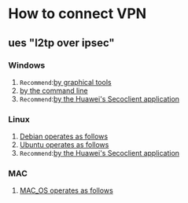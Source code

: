 # How to connect VPN

## ues "l2tp over ipsec"

### Windows
1.  `Recommend`:[by graphical tools](https://github.com/tobarod/netee/blob/main/Windows/windows_L2TP_over_IPSec_GraphicalTool.md)
2.  [by the command line](https://github.com/tobarod/netee/blob/main/Windows/windows_L2TP_over_IPSec_command.md)
3.  `Recommend`:[by the Huawei's Secoclient application](https://github.com/tobarod/netee/blob/main/Windows/Windows_secoClient.md)

### Linux
1.  [Debian operates as follows](https://github.com/tobarod/netee/blob/main/Linux/Linux_L2TP_over_IPSec_debian.md)
2.  [Ubuntu operates as follows](https://github.com/tobarod/netee/blob/main/Linux/Linux_L2TP_over_IPSec_ubuntu.md)
3.  `Recommend`:[by the Huawei's Secoclient application](https://github.com/tobarod/netee/blob/main/Linux/Linux_secoClient.md)


### MAC
1.  [MAC_OS operates as follows](https://github.com/tobarod/netee/blob/main/MAC/MacOS.md)